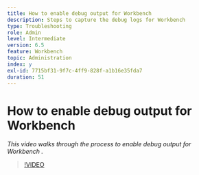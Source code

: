 ```yaml
---
title: How to enable debug output for Workbench
description: Steps to capture the debug logs for Workbench
type: Troubleshooting
role: Admin
level: Intermediate
version: 6.5
feature: Workbench
topic: Administration
index: y
exl-id: 7715bf31-9f7c-4ff9-828f-a1b16e35fda7
duration: 51
---
```

# How to enable debug output for Workbench

*This video walks through the process to enable debug output for Workbench .*

>[!VIDEO](https://video.tv.adobe.com/v/335497?quality=12&learn=on)
